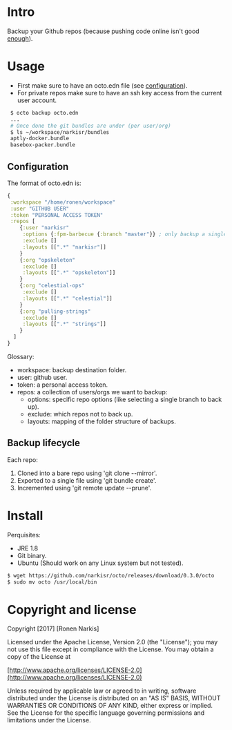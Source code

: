 # Intro

Backup your Github repos (because pushing code online isn't good [enough](https://about.gitlab.com/2017/02/10/postmortem-of-database-outage-of-january-31/)).

# Usage

* First make sure to have an octo.edn file (see [configuration](#Confguration)).
* For private repos make sure to have an ssh key access from the current user account.

```bash
 $ octo backup octo.edn
 ...
 # Once done the git bundles are under (per user/org)
 $ ls ~/workspace/narkisr/bundles
 aptly-docker.bundle
 basebox-packer.bundle
```

## Configuration

The format of octo.edn is:

```clojure
{
 :workspace "/home/ronen/workspace"
 :user "GITHUB USER"
 :token "PERSONAL ACCESS TOKEN"
 :repos [
    {:user "narkisr"
     :options {:fpm-barbecue {:branch "master"}} ; only backup a single branch
     :exclude []
     :layouts [[".*" "narkisr"]]
    }
    {:org "opskeleton"
     :exclude []
     :layouts [[".*" "opskeleton"]]
    }
    {:org "celestial-ops"
     :exclude []
     :layouts [[".*" "celestial"]]
    }
    {:org "pulling-strings"
     :exclude []
     :layouts [[".*" "strings"]]
    }
  ]
}
```

Glossary:

* workspace: backup destination folder.
* user: github user.
* token: a personal access token.
* repos:  a collection of users/orgs we want to backup:
  * options: specific repo options (like selecting a single branch to back up).
  * exclude: which repos not to back up.
  * layouts: mapping of the folder structure of backups.

## Backup lifecycle

Each repo:

1. Cloned into a bare repo using 'git clone --mirror'.
2. Exported to a single file using 'git bundle create'. 
3. Incremented using 'git remote update --prune'.

# Install 

Perquisites:

* JRE 1.8
* Git binary.
* Ubuntu (Should work on any Linux system but not tested).

```bash 
$ wget https://github.com/narkisr/octo/releases/download/0.3.0/octo
$ sudo mv octo /usr/local/bin
```

# Copyright and license

Copyright [2017] [Ronen Narkis]

Licensed under the Apache License, Version 2.0 (the "License");
you may not use this file except in compliance with the License.
You may obtain a copy of the License at

  [http://www.apache.org/licenses/LICENSE-2.0](http://www.apache.org/licenses/LICENSE-2.0)

Unless required by applicable law or agreed to in writing, software
distributed under the License is distributed on an "AS IS" BASIS,
WITHOUT WARRANTIES OR CONDITIONS OF ANY KIND, either express or implied.
See the License for the specific language governing permissions and
limitations under the License.
